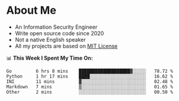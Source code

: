 # About Me

- An Information Security Engineer
- Write open source code since 2020
- Not a native English speaker
- All my projects are based on [MIT License](https://opensource.org/licenses/MIT)

📊 **This Week I Spent My Time On:**
<!--START_SECTION:waka-->
```text
Go         6 hrs 8 mins    ███████████████████▓░░░░░   78.72 % 
Python     1 hr 17 mins    ████░░░░░░░░░░░░░░░░░░░░░   16.62 % 
INI        11 mins         ▓░░░░░░░░░░░░░░░░░░░░░░░░   02.48 % 
Markdown   7 mins          ▒░░░░░░░░░░░░░░░░░░░░░░░░   01.65 % 
Other      2 mins          ░░░░░░░░░░░░░░░░░░░░░░░░░   00.50 % 
```
<!--END_SECTION:waka-->

